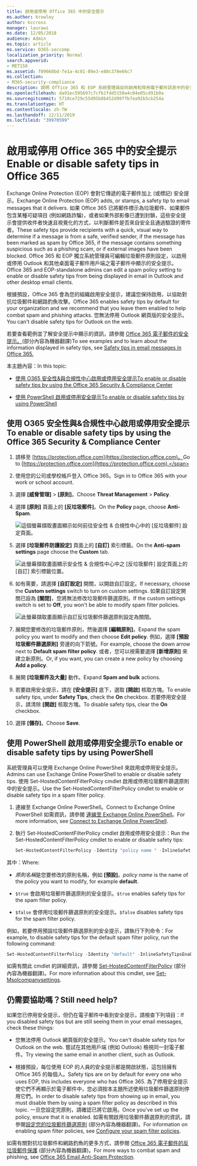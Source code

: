 ```yaml
---
title: 啟用或停用 Office 365 中的安全提示
ms.author: krowley
author: kccross
manager: laurawi
ms.date: 12/05/2018
audience: Admin
ms.topic: article
ms.service: O365-seccomp
localization_priority: Normal
search.appverid:
- MET150
ms.assetid: f09668bd-fe1a-4c01-89e3-e88c370e66c7
ms.collection:
- M365-security-compliance
description: 說明 Office 365 和 EOP 系統管理員如何啟用和停用電子郵件訊息中的安全提示。
ms.openlocfilehash: da91ec595697c7cfb1fdd5150a4c04e05cd91b0a
ms.sourcegitcommit: 5710ce729c55d95b8b452d99ffb7ea92b5cb254a
ms.translationtype: HT
ms.contentlocale: zh-TW
ms.lasthandoff: 12/11/2019
ms.locfileid: "39970599"
---
```

# <a name="enable-or-disable-safety-tips-in-office-365"></a><span data-ttu-id="7199f-103">啟用或停用 Office 365 中的安全提示</span><span class="sxs-lookup"><span data-stu-id="7199f-103">Enable or disable safety tips in Office 365</span></span>

<span data-ttu-id="7199f-104">Exchange Online Protection (EOP) 會對它傳遞的電子郵件加上 (或標記) 安全提示。</span><span class="sxs-lookup"><span data-stu-id="7199f-104">Exchange Online Protection (EOP) adds, or stamps, a safety tip to email messages that it delivers.</span></span> <span data-ttu-id="7199f-105">如果 Office 365 已將郵件標示為垃圾郵件、如果郵件包含某種可疑項目 (例如網路詐騙)，或者如果外部影像已遭到封鎖，這些安全提示會提供收件者快速且視覺化的方式，以判斷郵件是否來自安全且通過驗證的寄件者。</span><span class="sxs-lookup"><span data-stu-id="7199f-105">These safety tips provide recipients with a quick, visual way to determine if a message is from a safe, verified sender, if the message has been marked as spam by Office 365, if the message contains something suspicious such as a phishing scam, or if external images have been blocked.</span></span> <span data-ttu-id="7199f-106">Office 365 和 EOP 獨立系統管理員可編輯垃圾郵件原則設定，以啟用或停用 Outlook 和其他桌面電子郵件用戶端之電子郵件中顯示的安全提示。</span><span class="sxs-lookup"><span data-stu-id="7199f-106">Office 365 and EOP-standalone admins can edit a spam policy setting to enable or disable safety tips from being displayed in email in Outlook and other desktop email clients.</span></span>

<span data-ttu-id="7199f-107">根據預設，Office 365 會為您的組織啟用安全提示，建議您保持啟用，以協助對抗垃圾郵件和網路釣魚攻擊。</span><span class="sxs-lookup"><span data-stu-id="7199f-107">Office 365 enables safety tips by default for your organization and we recommend that you leave them enabled to help combat spam and phishing attacks.</span></span> <span data-ttu-id="7199f-108">您無法停用 Outlook 網頁版的安全提示。</span><span class="sxs-lookup"><span data-stu-id="7199f-108">You can't disable safety tips for Outlook on the web.</span></span>

<span data-ttu-id="7199f-109">若要查看範例並了解安全提示中顯示的資訊，請參閱 [Office 365 電子郵件的安全提示。](safety-tips-in-office-365.md)(部分內容為機器翻譯)</span><span class="sxs-lookup"><span data-stu-id="7199f-109">To see examples and to learn about the information displayed in safety tips, see [Safety tips in email messages in Office 365.](safety-tips-in-office-365.md)</span></span>

<span data-ttu-id="7199f-110">本主題內容：</span><span class="sxs-lookup"><span data-stu-id="7199f-110">In this topic:</span></span>

- [<span data-ttu-id="7199f-111">使用 O365 安全性&amp;與合規性中心啟用或停用安全提示</span><span class="sxs-lookup"><span data-stu-id="7199f-111">To enable or disable safety tips by using the Office 365 Security &amp; Compliance Center</span></span>](enable-or-disable-safety-tips.md#SandCCsafetytip)

- [<span data-ttu-id="7199f-112">使用 PowerShell 啟用或停用安全提示</span><span class="sxs-lookup"><span data-stu-id="7199f-112">To enable or disable safety tips by using PowerShell</span></span>](enable-or-disable-safety-tips.md#pshellsafetytip)

## <a name="to-enable-or-disable-safety-tips-by-using-the-office-365-security-amp-compliance-center"></a><span data-ttu-id="7199f-113">使用 O365 安全性與&amp;合規性中心啟用或停用安全提示</span><span class="sxs-lookup"><span data-stu-id="7199f-113">To enable or disable safety tips by using the Office 365 Security &amp; Compliance Center</span></span>
<span data-ttu-id="7199f-114"><a name="SandCCsafetytip"> </a></span><span class="sxs-lookup"><span data-stu-id="7199f-114"></span></span>

1. <span data-ttu-id="7199f-115">請移至 [https://protection.office.com](https://protection.office.com)。</span><span class="sxs-lookup"><span data-stu-id="7199f-115">Go to [https://protection.office.com](https://protection.office.com).</span></span>

2. <span data-ttu-id="7199f-116">使用您的公司或學校帳戶登入 Office 365。</span><span class="sxs-lookup"><span data-stu-id="7199f-116">Sign in to Office 365 with your work or school account.</span></span>

3. <span data-ttu-id="7199f-117">選擇 **[威脅管理]** \> **[原則]**。</span><span class="sxs-lookup"><span data-stu-id="7199f-117">Choose **Threat Management** \> **Policy**.</span></span>

4. <span data-ttu-id="7199f-118">選擇 **[原則]** 頁面上的 **[反垃圾郵件]**。</span><span class="sxs-lookup"><span data-stu-id="7199f-118">On the **Policy** page, choose **Anti-Spam**.</span></span>

    ![這個螢幕擷取畫面顯示如何前往安全性 &amp; 合規性中心中的 [反垃圾郵件] 設定頁面。](../media/b8eb2ee3-2eb1-4ea2-b138-f6d7fb2e23de.png)

5. <span data-ttu-id="7199f-120">選擇 **[垃圾郵件防護設定]** 頁面上的 **[自訂]** 索引標籤。</span><span class="sxs-lookup"><span data-stu-id="7199f-120">On the **Anti-spam settings** page choose the **Custom** tab.</span></span>

    ![此螢幕擷取畫面顯示安全性 &amp; 合規性中心中之 [反垃圾郵件] 設定頁面上的 [自訂] 索引標籤位置。](../media/1d688d23-e6f3-4de5-84a7-e8ce31786193.png)

6. <span data-ttu-id="7199f-122">如有需要，請選擇 **[自訂設定]** 開關，以開啟自訂設定。</span><span class="sxs-lookup"><span data-stu-id="7199f-122">If necessary, choose the **Custom settings** switch to turn on custom settings.</span></span> <span data-ttu-id="7199f-123">如果自訂設定開關已設為 **[關閉]**，您將無法修改垃圾郵件篩選原則。</span><span class="sxs-lookup"><span data-stu-id="7199f-123">If the custom settings switch is set to **Off**, you won't be able to modify spam filter policies.</span></span>

    ![此螢幕擷取畫面顯示自訂反垃圾郵件篩選原則設定為關閉。](../media/94f900ad-b556-4a31-a3ac-acfcd72e71b8.png)

7. <span data-ttu-id="7199f-125">展開您要修改的垃圾郵件原則，然後選擇 **[編輯原則]**。</span><span class="sxs-lookup"><span data-stu-id="7199f-125">Expand the spam policy you want to modify and then choose **Edit policy**.</span></span> <span data-ttu-id="7199f-126">例如，選擇 **[預設垃圾郵件篩選原則]** 旁邊的向下箭號。</span><span class="sxs-lookup"><span data-stu-id="7199f-126">For example, choose the down arrow next to **Default spam filter policy**.</span></span> <span data-ttu-id="7199f-127">或者，您可以視需要選擇 **[新增原則]** 來建立新原則。</span><span class="sxs-lookup"><span data-stu-id="7199f-127">Or, if you want, you can create a new policy by choosing **Add a policy**.</span></span>

8. <span data-ttu-id="7199f-128">展開 **[垃圾郵件及大量]** 動作。</span><span class="sxs-lookup"><span data-stu-id="7199f-128">Expand **Spam and bulk** actions.</span></span>

9. <span data-ttu-id="7199f-129">若要啟用安全提示，請在 **[安全提示]** 底下，選取 **[開啟]** 核取方塊。</span><span class="sxs-lookup"><span data-stu-id="7199f-129">To enable safety tips, under **Safety Tips**, check the **On** checkbox.</span></span> <span data-ttu-id="7199f-130">若要停用安全提示，請清除 **[開啟]** 核取方塊。</span><span class="sxs-lookup"><span data-stu-id="7199f-130">To disable safety tips, clear the **On** checkbox.</span></span>

10. <span data-ttu-id="7199f-131">選擇 **[儲存]**。</span><span class="sxs-lookup"><span data-stu-id="7199f-131">Choose **Save**.</span></span>

## <a name="to-enable-or-disable-safety-tips-by-using-powershell"></a><span data-ttu-id="7199f-132">使用 PowerShell 啟用或停用安全提示</span><span class="sxs-lookup"><span data-stu-id="7199f-132">To enable or disable safety tips by using PowerShell</span></span>
<span data-ttu-id="7199f-133"><a name="pshellsafetytip"> </a></span><span class="sxs-lookup"><span data-stu-id="7199f-133"></span></span>

<span data-ttu-id="7199f-134">系統管理員可以使用 Exchange Online PowerShell 來啟用或停用安全提示。</span><span class="sxs-lookup"><span data-stu-id="7199f-134">Admins can use Exchange Online PowerShell to enable or disable safety tips.</span></span> <span data-ttu-id="7199f-135">使用 Set-HostedContentFilterPolicy cmdlet 啟用或停用垃圾郵件篩選原則中的安全提示。</span><span class="sxs-lookup"><span data-stu-id="7199f-135">Use the Set-HostedContentFilterPolicy cmdlet to enable or disable safety tips in a spam filter policy.</span></span>

1. <span data-ttu-id="7199f-136">連線至 Exchange Online PowerShell。</span><span class="sxs-lookup"><span data-stu-id="7199f-136">Connect to Exchange Online PowerShell</span></span> <span data-ttu-id="7199f-137">如需資訊，請參閱 [連線至 Exchange Online PowerShell](https://docs.microsoft.com/powershell/exchange/exchange-online/connect-to-exchange-online-powershell/connect-to-exchange-online-powershell)。</span><span class="sxs-lookup"><span data-stu-id="7199f-137">For more information, see [Connect to Exchange Online PowerShell](https://docs.microsoft.com/powershell/exchange/exchange-online/connect-to-exchange-online-powershell/connect-to-exchange-online-powershell).</span></span>

2. <span data-ttu-id="7199f-138">執行 Set-HostedContentFilterPolicy cmdlet 啟用或停用安全提示：</span><span class="sxs-lookup"><span data-stu-id="7199f-138">Run the Set-HostedContentFilterPolicy cmdlet to enable or disable safety tips:</span></span>

   ```powershell
   Set-HostedContentFilterPolicy -Identity "policy name " -InlineSafetyTipsEnabled <$true | $false>
   ```

<span data-ttu-id="7199f-139">其中：</span><span class="sxs-lookup"><span data-stu-id="7199f-139">Where:</span></span>

- <span data-ttu-id="7199f-140">*原則名稱*是您要修改的原則名稱，例如 **[預設]**。</span><span class="sxs-lookup"><span data-stu-id="7199f-140">*policy name*  is the name of the policy you want to modify, for example **default**.</span></span>

- <span data-ttu-id="7199f-141">`$true` 會啟用垃圾郵件篩選原則的安全提示。</span><span class="sxs-lookup"><span data-stu-id="7199f-141">`$true` enables safety tips for the spam filter policy.</span></span>

- <span data-ttu-id="7199f-142">`$false` 會停用垃圾郵件篩選原則的安全提示。</span><span class="sxs-lookup"><span data-stu-id="7199f-142">`$false` disables safety tips for the spam filter policy.</span></span>

<span data-ttu-id="7199f-143">例如，若要停用預設垃圾郵件篩選原則的安全提示，請執行下列命令：</span><span class="sxs-lookup"><span data-stu-id="7199f-143">For example, to disable safety tips for the default spam filter policy, run the following command:</span></span>

```powershell
Set-HostedContentFilterPolicy -Identity "default" -InlineSafetyTipsEnabled $false
```

<span data-ttu-id="7199f-144">如需有關此 cmdlet 的詳細資訊，請參閱 [Set-HostedContentFilterPolicy](https://docs.microsoft.com/powershell/module/exchange/antispam-antimalware/set-hostedcontentfilterpolicy) (部分內容為機器翻譯)。</span><span class="sxs-lookup"><span data-stu-id="7199f-144">For more information about this cmdlet, see [Set-Msolcompanysettings](https://docs.microsoft.com/powershell/module/exchange/antispam-antimalware/set-hostedcontentfilterpolicy).</span></span>

## <a name="still-need-help"></a><span data-ttu-id="7199f-145">仍需要協助嗎？</span><span class="sxs-lookup"><span data-stu-id="7199f-145">Still need help?</span></span>
<span data-ttu-id="7199f-146"><a name="pshellsafetytip"> </a></span><span class="sxs-lookup"><span data-stu-id="7199f-146"></span></span>

<span data-ttu-id="7199f-147">如果您已停用安全提示，但仍在電子郵件中看到安全提示，請檢查下列項目：</span><span class="sxs-lookup"><span data-stu-id="7199f-147">If you disabled safety tips but are still seeing them in your email messages, check these things:</span></span>

- <span data-ttu-id="7199f-148">您無法停用 Outlook 網頁版的安全提示。</span><span class="sxs-lookup"><span data-stu-id="7199f-148">You can't disable safety tips for Outlook on the web.</span></span> <span data-ttu-id="7199f-149">嘗試在其他用戶端 (例如 Outlook) 檢視同一封電子郵件。</span><span class="sxs-lookup"><span data-stu-id="7199f-149">Try viewing the same email in another client, such as Outlook.</span></span>

- <span data-ttu-id="7199f-150">根據預設，每位使用 EOP 的人員的安全提示都是開啟狀態，這包括擁有 Office 365 的每個人。</span><span class="sxs-lookup"><span data-stu-id="7199f-150">Safety tips are on by default for every one who uses EOP, this includes everyone who has Office 365.</span></span> <span data-ttu-id="7199f-151">為了停用安全提示使它們不再顯示於電子郵件中，您必須按本主題所述使用垃圾郵件篩選原則停用它們。</span><span class="sxs-lookup"><span data-stu-id="7199f-151">In order to disable safety tips from showing up in email, you must disable them by using a spam filter policy as described in this topic.</span></span> <span data-ttu-id="7199f-152">一旦您設定完原則，請確認已將它啟用。</span><span class="sxs-lookup"><span data-stu-id="7199f-152">Once you've set up the policy, ensure that it is enabled.</span></span> <span data-ttu-id="7199f-153">如需有關啟用垃圾郵件篩選原則的資訊，請參閱[設定您的垃圾郵件篩選原則](configure-your-spam-filter-policies.md) (部分內容為機器翻譯)。</span><span class="sxs-lookup"><span data-stu-id="7199f-153">For information on enabling spam filter policies, see [Configure your spam filter policies](configure-your-spam-filter-policies.md).</span></span>

<span data-ttu-id="7199f-154">如需有關對抗垃圾郵件和網路釣魚的更多方式，請參閱 [Office 365 電子郵件的反垃圾郵件保護](anti-spam-protection.md) (部分內容為機器翻譯)。</span><span class="sxs-lookup"><span data-stu-id="7199f-154">For more ways to combat spam and phishing, see [Office 365 Email Anti-Spam Protection](anti-spam-protection.md).</span></span>
